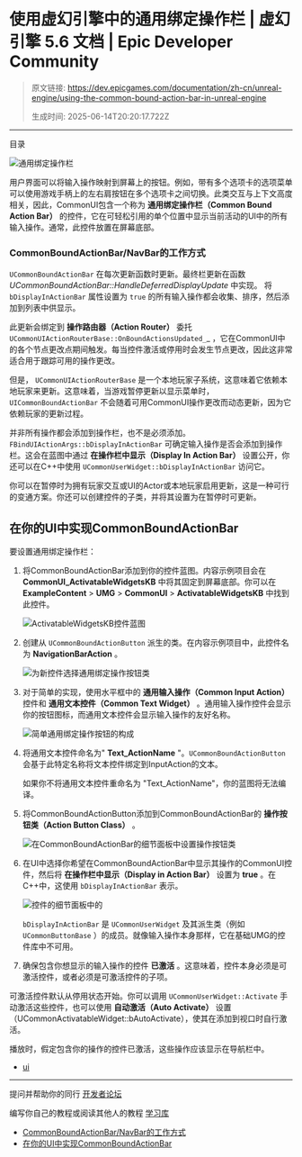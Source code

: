 # 使用虚幻引擎中的通用绑定操作栏 | 虚幻引擎 5.6 文档 | Epic Developer Community

> 原文链接: https://dev.epicgames.com/documentation/zh-cn/unreal-engine/using-the-common-bound-action-bar-in-unreal-engine
> 
> 生成时间: 2025-06-14T20:20:17.722Z

---

目录

![通用绑定操作栏](https://dev.epicgames.com/community/api/documentation/image/2c9eceef-390b-45e7-9597-c4677698a11c?resizing_type=fill&width=1920&height=335)

用户界面可以将输入操作映射到屏幕上的按钮。例如，带有多个选项卡的选项菜单可以使用游戏手柄上的左右肩按钮在多个选项卡之间切换。此类交互与上下文高度相关，因此，CommonUI包含一个称为 **通用绑定操作栏（Common Bound Action Bar）** 的控件，它在可轻松引用的单个位置中显示当前活动的UI中的所有输入操作。通常，此控件放置在屏幕底部。

### CommonBoundActionBar/NavBar的工作方式

`UCommonBoundActionBar` 在每次更新函数时更新。最终栏更新在函数 *UCommonBoundActionBar::HandleDeferredDisplayUpdate* 中实现。 将 `bDisplayInActionBar` 属性设置为 `true` 的所有输入操作都会收集、排序，然后添加到列表中供显示。

此更新会绑定到 **操作路由器（Action Router）** 委托 `UCommonUIActionRouterBase::OnBoundActionsUpdated_`\_ ，它在CommonUI中的各个节点更改点期间触发。每当控件激活或停用时会发生节点更改，因此这非常适合用于跟踪可用的操作更改。

但是， `UCommonUIActionRouterBase` 是一个本地玩家子系统，这意味着它依赖本地玩家来更新。这意味着，当游戏暂停更新以显示菜单时， `UICommonBoundActionBar` 不会随着可用CommonUI操作更改而动态更新，因为它依赖玩家的更新过程。

并非所有操作都会添加到操作栏，也不是必须添加。`FBindUIActionArgs::bDisplayInActionBar` 可确定输入操作是否会添加到操作栏。这会在蓝图中通过 **在操作栏中显示（Display In Action Bar）** 设置公开，你还可以在C++中使用 `UCommonUserWidget::bDisplayInActionBar` 访问它。

你可以在暂停时为拥有玩家交互或UI的Actor或本地玩家启用更新，这是一种可行的变通方案。你还可以创建控件的子类，并将其设置为在暂停时可更新。

## 在你的UI中实现CommonBoundActionBar

要设置通用绑定操作栏：

1.  将CommonBoundActionBar添加到你的控件蓝图。内容示例项目会在 **CommonUI\_ActivatableWidgetsKB** 中将其固定到屏幕底部。你可以在 **ExampleContent** \> **UMG** \> **CommonUI** \> **ActivatableWidgetsKB** 中找到此控件。
    
    ![ActivatableWidgetsKB控件蓝图](https://d1iv7db44yhgxn.cloudfront.net/documentation/images/2eb2a014-74cd-4d48-a2d7-c37610ca615c/activatablewidgetskb.png)
2.  创建从 `UCommonBoundActionButton` 派生的类。在内容示例项目中，此控件名为 **NavigationBarAction** 。
    
    ![为新控件选择通用绑定操作按钮类](https://d1iv7db44yhgxn.cloudfront.net/documentation/images/95dcacf5-193a-451f-8835-e4dd3a08aa22/navbaractionclass.png)
3.  对于简单的实现，使用水平框中的 **通用输入操作（Common Input Action）** 控件和 **通用文本控件（Common Text Widget）** 。通用输入操作控件会显示你的按钮图标，而通用文本控件会显示输入操作的友好名称。
    
    ![简单通用绑定操作按钮的构成](https://d1iv7db44yhgxn.cloudfront.net/documentation/images/80c8f697-9af6-4d7c-ba80-8c337c0ca5f9/textactionname.png)
4.  将通用文本控件命名为" **Text\_ActionName** "。`UCommonBoundActionButton` 会基于此特定名称将文本控件绑定到InputAction的文本。
    
    如果你不将通用文本控件重命名为 "Text\_ActionName"，你的蓝图将无法编译。
    
5.  将CommonBoundActionButton添加到CommonBoundActionBar的 **操作按钮类（Action Button Class）** 。
    
    ![在CommonBoundActionBar的细节面板中设置操作按钮类](https://d1iv7db44yhgxn.cloudfront.net/documentation/images/10bca1d5-07e2-489f-8ee3-af955cbc35f8/actionbuttonclass.png)
6.  在UI中选择你希望在CommonBoundActionBar中显示其操作的CommonUI控件，然后将 **在操作栏中显示（Display in Action Bar）** 设置为 **true** 。在C++中，这使用 `bDisplayInActionBar` 表示。
    
    ![控件的细节面板中的](https://d1iv7db44yhgxn.cloudfront.net/documentation/images/6e503e70-7306-4c87-8b4e-4c82eade102a/displayinactionbar.png)
    
    `bDisplayInActionBar` 是 `UCommonUserWidget` 及其派生类（例如 `UCommonButtonBase` ）的成员。就像输入操作本身那样，它在基础UMG的控件库中不可用。
    
7.  确保包含你想显示的输入操作的控件 **已激活** 。这意味着，控件本身必须是可激活控件，或者必须是可激活控件的子项。
    

可激活控件默认从停用状态开始。你可以调用 `UCommonUserWidget::Activate` 手动激活这些控件，也可以使用 **自动激活（Auto Activate）** 设置（UCommonActivatableWidget::bAutoActivate），使其在添加到视口时自行激活。

播放时，假定包含你的操作的控件已激活，这些操作应该显示在导航栏中。

-   [ui](https://dev.epicgames.com/community/search?query=ui)

* * *

提问并帮助你的同行 [开发者论坛](https://forums.unrealengine.com/categories?tag=unreal-engine)

编写你自己的教程或阅读其他人的教程 [学习库](https://dev.epicgames.com/community/unreal-engine/learning)

-   [CommonBoundActionBar/NavBar的工作方式](/documentation/zh-cn/unreal-engine/using-the-common-bound-action-bar-in-unreal-engine#commonboundactionbar/navbar%E7%9A%84%E5%B7%A5%E4%BD%9C%E6%96%B9%E5%BC%8F)
-   [在你的UI中实现CommonBoundActionBar](/documentation/zh-cn/unreal-engine/using-the-common-bound-action-bar-in-unreal-engine#%E5%9C%A8%E4%BD%A0%E7%9A%84ui%E4%B8%AD%E5%AE%9E%E7%8E%B0commonboundactionbar)